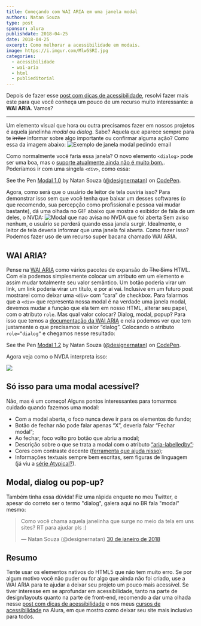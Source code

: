 ```yaml
---
title: Começando com WAI ARIA em uma janela modal
authors: Natan Souza
type: post
sponsor: alura
publishdate: 2018-04-25
date: 2018-04-25
excerpt: Como melhorar a acessibilidade em modais.
image: https://i.imgur.com/Mlw5SRI.jpg
categories:
  - acessibilidade
  - wai-aria
  - html
  - publieditorial
---
```


Depois de fazer esse [post com dicas de acessibilidade](http://blog.caelum.com.br/melhorando-a-acessibilidade-em-suas-interfaces/), resolvi fazer mais este para que você conheça um pouco de um recurso muito interessante: a **WAI ARIA**. Vamos?

* * *

Um elemento visual que hora ou outra precisamos fazer em nossos projetos é aquela janelinha _modal_ ou _dialog_. Sabe? Aquela que aparece sempre para te <del>irritar</del> informar sobre algo importante ou confirmar alguma ação? Como essa da imagem abaixo: 
![Exemplo de janela modal pedindo email](http://blog.caelum.com.br/wp-content/uploads/2042/04/exemplo-janela-modal-dialog.jpg) 

Como normalmente você faria essa janela? O novo elemento `<dialog>` pode ser uma boa, mas o [suporte atualmente ainda não é muito bom.](https://caniuse.com/#search=dialog). Poderíamos ir com uma singela `<div>`, como essa:

<p class="codepen" data-height="299" data-theme-id="0" data-slug-hash="vRzLBr" data-default-tab="html,result" data-user="designernatan" data-embed-version="2" data-pen-title="Modal 1.0">See the Pen <a href="https://codepen.io/designernatan/pen/vRzLBr/">Modal 1.0</a> by Natan Souza (<a href="https://codepen.io/designernatan">@designernatan</a>) on <a href="https://codepen.io">CodePen</a>.</p>

<script async="" src="https://static.codepen.io/assets/embed/ei.js"></script>

Agora, como será que o usuário de leitor de tela ouviria isso? Para demonstrar isso sem que você tenha que baixar um desses softwares (o que recomendo, sua percepção como profissional e pessoa vai mudar bastante), dá uma olhada no GIF abaixo que mostra o exibidor de fala de um deles, o NVDA: ![Modal que nao avisa no NVDA que foi aberta](http://blog.caelum.com.br/wp-content/uploads/2018/04/modal-que-nao-parece-modal.gif) Sem aviso nenhum, o usuário se perderá quando essa janela surgir. Idealmente, o leitor de tela deveria informar que uma janela foi aberta. Como fazer isso? Podemos fazer uso de um recurso super bacana chamado WAI ARIA.

## WAI ARIA?

Pense na [WAI ARIA](https://www.w3.org/TR/aria-in-html/) como vários pacotes de expansão do <del>The Sims</del> HTML. Com ela podemos simplesmente colocar um atributo em um elemento e assim mudar totalmente seu valor semântico. Um botão poderia virar um link, um link poderia virar um título, e por aí vai. Inclusive em um futuro post mostrarei como deixar uma `<div>` com “cara” de checkbox. Para falarmos que a `<div>` que representa nossa modal é na verdade uma janela modal, devemos mudar a função que ela tem em nosso HTML, alterar seu papel, com o atributo `role`. Mas qual valor colocar? Dialog, modal, popup? Para isso que temos a [documentação da WAI ARIA](https://www.w3.org/TR/wai-aria-1.1/#usage_intro) e nela podemos ver que tem justamente o que precisamos: o valor “dialog”. Colocando o atributo `role=”dialog”` e chegamos nesse resultado:


<p class="codepen" data-height="462" data-theme-id="0" data-slug-hash="MVqpzm" data-default-tab="css,result" data-user="designernatan" data-embed-version="2" data-pen-title="Modal 1.2">See the Pen <a href="https://codepen.io/designernatan/pen/MVqpzm/">Modal 1.2</a> by Natan Souza (<a href="https://codepen.io/designernatan">@designernatan</a>) on <a href="https://codepen.io">CodePen</a>.</p>

<script async="" src="https://static.codepen.io/assets/embed/ei.js"></script> 
  
Agora veja como o NVDA interpreta isso: 

![](http://blog.caelum.com.br/wp-content/uploads/2018/04/nvda-modal-com-role.jpg)


## Só isso para uma modal acessível?

Não, mas é um começo! Alguns pontos interessantes para tomarmos cuidado quando fazemos uma modal:

*   Com a modal aberta, o foco nunca deve ir para os elementos do fundo;
*   Botão de fechar não pode falar apenas “X”, deveria falar “Fechar modal”;
*   Ao fechar, foco volto pro botão que abriu a modal;
*   Descrição sobre o que se trata a modal com o atributo [“aria-labelledby”](https://developer.mozilla.org/pt-BR/docs/Web/Accessibility/ARIA/ARIA_Techniques/Usando_o_atributo_aria-labelledby);
*   Cores com contraste decente ([ferramenta que ajuda nisso](https://contrastchecker.com/));
*   Informações textuais sempre bem escritas, sem figuras de linguagem (já viu a [série Atypical?](https://pt.wikipedia.org/wiki/Atypical)).

## Modal, dialog ou pop-up?

Também tinha essa dúvida! Fiz uma rápida enquete no meu Twitter, e apesar do correto ser o termo "dialog", galera aqui no BR fala "modal" mesmo:

<blockquote class="twitter-tweet" data-lang="pt">
  <p dir="ltr" lang="pt">Como você chama aquela janelinha que surge no meio da tela em uns sites? RT para ajudar pls :)</p>
  — Natan Souza (@designernatan) <a href="https://twitter.com/designernatan/status/958324690891821056?ref_src=twsrc%5Etfw">30 de janeiro de 2018</a>
</blockquote>
<script async src="https://platform.twitter.com/widgets.js" charset="utf-8"></script>

## Resumo

Tente usar os elementos nativos do HTML5 que não tem muito erro. Se por algum motivo você não puder ou for algo que ainda não foi criado, use a WAI ARIA para te ajudar a deixar seu projeto um pouco mais acessível. Se tiver interesse em se aprofundar em acessibilidade, tanto na parte de design/layouts quanto na parte de front-end, recomendo a dar uma olhada nesse [post com dicas de acessibilidade](http://blog.caelum.com.br/melhorando-a-acessibilidade-em-suas-interfaces/) e nos meus [cursos de acessibilidade](https://www.alura.com.br/busca?query=acessibilidade) na Alura, em que mostro como deixar seu site mais inclusivo para todos.